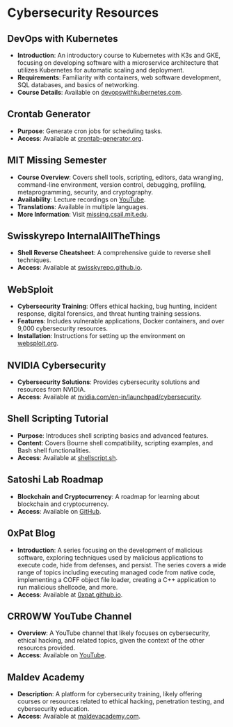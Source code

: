 # Cybersecurity Resources

## DevOps with Kubernetes
- **Introduction**: An introductory course to Kubernetes with K3s and GKE, focusing on developing software with a microservice architecture that utilizes Kubernetes for automatic scaling and deployment.
- **Requirements**: Familiarity with containers, web software development, SQL databases, and basics of networking.
- **Course Details**: Available on [devopswithkubernetes.com](https://devopswithkubernetes.com/).

## Crontab Generator
- **Purpose**: Generate cron jobs for scheduling tasks.
- **Access**: Available at [crontab-generator.org](https://crontab-generator.org/).

## MIT Missing Semester
- **Course Overview**: Covers shell tools, scripting, editors, data wrangling, command-line environment, version control, debugging, profiling, metaprogramming, security, and cryptography.
- **Availability**: Lecture recordings on [YouTube](https://www.youtube.com/).
- **Translations**: Available in multiple languages.
- **More Information**: Visit [missing.csail.mit.edu](https://missing.csail.mit.edu/).

## Swisskyrepo InternalAllTheThings
- **Shell Reverse Cheatsheet**: A comprehensive guide to reverse shell techniques.
- **Access**: Available at [swisskyrepo.github.io](https://swisskyrepo.github.io/InternalAllTheThings/cheatsheets/shell-reverse-cheatsheet/).

## WebSploit
- **Cybersecurity Training**: Offers ethical hacking, bug hunting, incident response, digital forensics, and threat hunting training sessions.
- **Features**: Includes vulnerable applications, Docker containers, and over 9,000 cybersecurity resources.
- **Installation**: Instructions for setting up the environment on [websploit.org](https://websploit.org/).

## NVIDIA Cybersecurity
- **Cybersecurity Solutions**: Provides cybersecurity solutions and resources from NVIDIA.
- **Access**: Available at [nvidia.com/en-in/launchpad/cybersecurity](https://www.nvidia.com/en-in/launchpad/cybersecurity/).

## Shell Scripting Tutorial
- **Purpose**: Introduces shell scripting basics and advanced features.
- **Content**: Covers Bourne shell compatibility, scripting examples, and Bash shell functionalities.
- **Access**: Available at [shellscript.sh](https://www.shellscript.sh/).

## Satoshi Lab Roadmap
- **Blockchain and Cryptocurrency**: A roadmap for learning about blockchain and cryptocurrency.
- **Access**: Available on [GitHub](https://github.com/NextTechLabAP/Satoshi-Lab-Roadmap).

## 0xPat Blog
- **Introduction**: A series focusing on the development of malicious software, exploring techniques used by malicious applications to execute code, hide from defenses, and persist. The series covers a wide range of topics including executing managed code from native code, implementing a COFF object file loader, creating a C++ application to run malicious shellcode, and more.
- **Access**: Available at [0xpat.github.io](https://0xpat.github.io/).

## CRR0WW YouTube Channel
- **Overview**: A YouTube channel that likely focuses on cybersecurity, ethical hacking, and related topics, given the context of the other resources provided.
- **Access**: Available on [YouTube](https://www.youtube.com/@crr0ww).

## Maldev Academy
- **Description**: A platform for cybersecurity training, likely offering courses or resources related to ethical hacking, penetration testing, and cybersecurity education.
- **Access**: Available at [maldevacademy.com](https://maldevacademy.com/).

